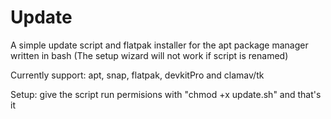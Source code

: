 # Update
A simple update script and flatpak installer for the apt package manager written in bash (The setup wizard will not work if script is renamed)

Currently support: apt, snap, flatpak, devkitPro and clamav/tk

Setup: give the script run permisions with "chmod +x update.sh" and that's it
